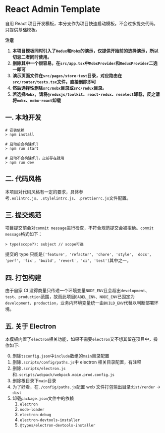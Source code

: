 # React Admin Template

自用 React 项目开发模板，本分支作为项目快速启动模板，不会过多提交代码，只提供基础模板。

**注意**

1. **本项目模板同时引入了`Redux`和`Mobx`的演示，仅提供开始前的选择演示，所以切忌二者同时使用。**
2. **删除其中一个很容易，在`src/app.tsx`中`MobxProvider`和`ReduxProvider`二选一即可**
3. **演示页面文件在`src/pages/store-test`目录，对应路由在`src/router/tests.tsx`文件，直接删除即可**
4. **然后选择性删除`src/mobx`目录或`src/redux`目录。**
5. **若选择`Mobx`，请将`@reduxjs/toolkit`、`react-redux`、`reselect`卸载，反之请将`mobx`、`mobx-react`卸载**

## 一. 本地开发

```shell script
# 安装依赖
> npm install

# 启动前会构建dll
> npm run start

# 启动不会构建dll，之前存在就用
> npm run dev
```

## 二. 代码风格

本项目对代码风格有一定的要求，具体参考`.eslintrc.js`、`.stylelintrc.js`、`.prettierrc.js`文件配置。

## 三. 提交规范

项目提交前会对`commit message`进行检查，不符合规范提交会被拒绝。`commit message`格式如下：

```
> type(scope?): subject // scope可选
```

提交的 type 只能是`['feature', 'refactor', 'chore', 'style', 'docs', 'perf', 'fix', 'build', 'revert', 'ci', 'test']`其中之一。

## 四. 打包构建

由于自家 CI 没得商量只传递一个环境变量`NODE_ENV`且会超出`development`、`test`、`production`范围，故而此项目`BABEL_ENV`、`NODE_ENV`已固定为`development`、`production`，业务内环境变量统一由`BUILD_ENV`代替以判断部署环境。

## 五. 关于 Electron

本模板内置了`electron`相关功能，如果不需要`electron`又不想其留在项目中，操作如下:

0. 删除`tsconfig.json`中`include`数组的`main`目录配置
1. 删除`.scripts/config/paths.js`中 electron 相关目录配置，有注释
2. 删除`.scripts/electron.js`和`.scripts/webpack/webpack.main.prod.config.js`
3. 删除根目录下`main`目录
4. 为了好看，在`./config/paths.js`配置 web 文件打包输出目录`dist/render` -> `dist`
5. 卸载`package.json`文件中的依赖
	1. `electron`
	2.	`node-loader`
	3. `electron-debug`
	4. `electron-devtools-installer`
	5. `@types/electron-devtools-installer`
